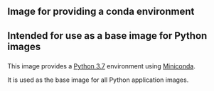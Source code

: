 #####
## Image for providing a conda environment
##
## Intended for use as a base image for Python images
#####

This image provides a [Python 3.7](https://docs.python.org/3.7/) environment using
[Miniconda](https://docs.conda.io/en/latest/miniconda.html).

It is used as the base image for all Python application images.
